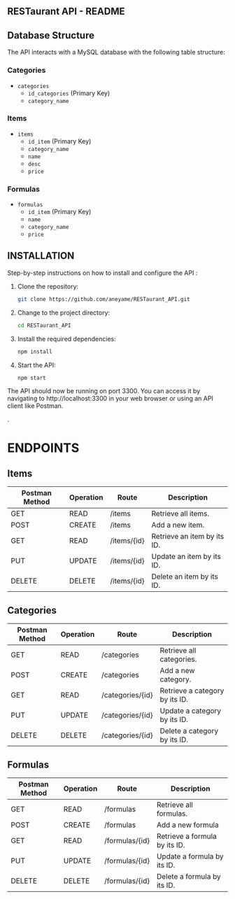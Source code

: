 ## RESTaurant API - README

## Database Structure

The API interacts with a MySQL database with the following table structure:

### Categories

- `categories`
  - `id_categories` (Primary Key)
  - `category_name`

### Items

- `items`
  - `id_item` (Primary Key)
  - `category_name`
  - `name`
  - `desc`
  - `price`

### Formulas

- `formulas`
  - `id_item` (Primary Key)
  - `name`
  - `category_name`
  - `price`


## INSTALLATION
Step-by-step instructions on how to install and configure the API :

1. Clone the repository:

   ```bash
   git clone https://github.com/aneyame/RESTaurant_API.git
2. Change to the project directory:

   ```bash
   cd RESTaurant_API
3. Install the required dependencies:

   ```bash
   npm install
4. Start the API:

   ```bash
   npm start
The API should now be running on port 3300. You can access it by navigating to http://localhost:3300 in your web browser or using an API client like Postman.

.
# ENDPOINTS 
## Items

| Postman Method | Operation | Route        | Description                 |
| -------------- | ---------  | ------------ | ------------------------   |
| GET            | READ      | /items       | Retrieve all items.         |
| POST           | CREATE    | /items       | Add a new item.             |
| GET            | READ      | /items/{id}  | Retrieve an item by its ID. |
| PUT            | UPDATE    | /items/{id}  | Update an item by its ID.   |
| DELETE         | DELETE    | /items/{id}  | Delete an item by its ID.   | 

## Categories

| Postman Method | Operation | Route         | Description           |
| -------------- | ---------  | ------------  | ----------------     |
| GET  | READ      | /categories   | Retrieve all categories.         |
| POST | CREATE    | /categories   | Add a new category.              |
| GET  | READ      | /categories/{id} | Retrieve a category by its ID.|
| PUT | UPDATE    | /categories/{id} | Update a category by its ID.  |
| DELETE | DELETE    | /categories/{id} | Delete a category by its ID.  |

## Formulas

| Postman Method | Operation | Route         | Description           |
| -------------- | ---------  | ------------ | -------------------   |
| GET    | READ      | /formulas     | Retrieve all formulas.        |
| POST   | CREATE    | /formulas     | Add a new formula             |
| GET    | READ      | /formulas/{id} | Retrieve a formula by its ID.|
| PUT    | UPDATE    | /formulas/{id} | Update a formula by its ID.  |
| DELETE |  DELETE    | /formulas/{id} | Delete a formula by its ID. |



